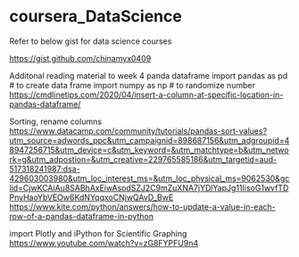 # coursera_DataScience
Refer to below gist for data science courses

https://gist.github.com/chinamyx0409

Additonal reading material to week 4 panda dataframe
import pandas as pd # to create data frame
import numpy as np # to randomize number
https://cmdlinetips.com/2020/04/insert-a-column-at-specific-location-in-pandas-dataframe/

Sorting, rename columns
https://www.datacamp.com/community/tutorials/pandas-sort-values?utm_source=adwords_ppc&utm_campaignid=898687156&utm_adgroupid=48947256715&utm_device=c&utm_keyword=&utm_matchtype=b&utm_network=g&utm_adpostion=&utm_creative=229765585186&utm_targetid=aud-517318241987:dsa-429603003980&utm_loc_interest_ms=&utm_loc_physical_ms=9062530&gclid=CjwKCAiAu8SABhAxEiwAsodSZJ2C9mZuXNA7jYDlYapJg11IisoG1wvfTDPnyHaoYbVEOw6KdNYqqxoCNjwQAvD_BwE
https://www.kite.com/python/answers/how-to-update-a-value-in-each-row-of-a-pandas-dataframe-in-python

import Plotly and iPython for Scientific Graphing
https://www.youtube.com/watch?v=zG8FYPFU9n4



